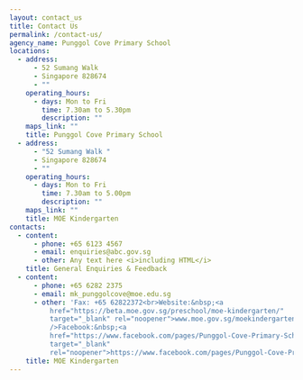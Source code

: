 ```yaml
---
layout: contact_us
title: Contact Us
permalink: /contact-us/
agency_name: Punggol Cove Primary School
locations:
  - address:
      - 52 Sumang Walk
      - Singapore 828674
      - ""
    operating_hours:
      - days: Mon to Fri
        time: 7.30am to 5.30pm
        description: ""
    maps_link: ""
    title: Punggol Cove Primary School
  - address:
      - "52 Sumang Walk "
      - Singapore 828674
      - ""
    operating_hours:
      - days: Mon to Fri
        time: 7.30am to 5.00pm
        description: ""
    maps_link: ""
    title: MOE Kindergarten
contacts:
  - content:
      - phone: +65 6123 4567
      - email: enquiries@abc.gov.sg
      - other: Any text here <i>including HTML</i>
    title: General Enquiries & Feedback
  - content:
      - phone: +65 6282 2375
      - email: mk_punggolcove@moe.edu.sg
      - other: 'Fax: +65 62822372<br>Website:&nbsp;<a
          href="https://beta.moe.gov.sg/preschool/moe-kindergarten/"
          target="_blank" rel="noopener">www.moe.gov.sg/moekindergarten</a><br
          />Facebook:&nbsp;<a
          href="https://www.facebook.com/pages/Punggol-Cove-Primary-School/1452277625087945?ref=aymt_homepage_panel"
          target="_blank"
          rel="noopener">https://www.facebook.com/pages/Punggol-Cove-Primary-School</a>'
    title: MOE Kindergarten
---
```

